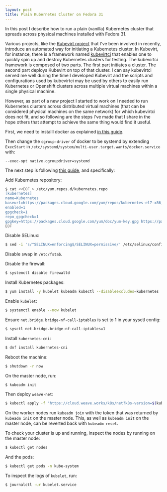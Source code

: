 ```yaml
---
layout: post
title: Plain Kubernetes Cluster on Fedora 31
---
```


In this post I describe how to run a plain (vanilla) Kubernetes cluster that spreads across physical machines installed with Fedora 31.  

Various projects, like the [Kubevirt project](https://kubevirt.io/) that I've been involved in recently, introduce an automated way for initiating a Kubernetes cluster. In Kubevirt, for instance, there is a framework named [kubevirtci](https://github.com/kubevirt/kubevirtci) that enables one to quickly spin up and destroy Kubernetes clusters for testing. The kubevirtci framework is composed of two parts. The first part initiates a cluster. The second part deploys Kubevirt on top of that cluster. I can say kubevirtci served me well during the time I developed Kubevirt and the scripts and configurations used by kubevirtci may be used by others to easily run Kubernetes or Openshift clusters across multiple virtual machines within a single physical machine.  

However, as part of a new project I started to work on I needed to run Kubernetes clusters across distributed virtual machines (that can be considered physical machines on the same network) for which kubevirtci does not fit, and so following are the steps I've made that I share in the hope others that attempt to achieve the same thing would find it useful.  

First, we need to installl docker as explained [in this guide](https://linuxconfig.org/how-to-install-docker-on-fedora-31).

Then change the `cgroup-driver` of docker to be systemd by extending `ExecStart` in `/etc/systemd/system/multi-user.target.wants/docker.service` with:
```
--exec-opt native.cgroupdriver=systemd
```

The next step is following [this guide](https://kubernetes.io/docs/setup/production-environment/tools/kubeadm/install-kubeadm/), and specifically:

Add Kubernetes repository:
```bash
$ cat <<EOF > /etc/yum.repos.d/kubernetes.repo
[kubernetes]
name=Kubernetes
baseurl=https://packages.cloud.google.com/yum/repos/kubernetes-el7-x86_64
enabled=1
gpgcheck=1
repo_gpgcheck=1
gpgkey=https://packages.cloud.google.com/yum/doc/yum-key.gpg https://packages.cloud.google.com/yum/doc/rpm-package-key.gpg
EOF
```

Disable SELinux:  
```bash
$ sed -i 's/^SELINUX=enforcing$/SELINUX=permissive/' /etc/selinux/config
```  

Disable swap in `/etc/fstab`.

Disable the firewall:
```bash
$ systemctl disable firewalld
```  

Install Kubernetes packages:
```bash
$ yum install -y kubelet kubeadm kubectl --disableexcludes=kubernetes
```

Enable `kubelet`:
```bash
$ systemctl enable --now kubelet
```

Ensure `net.bridge.bridge-nf-call-iptables` is set to 1 in your sysctl config:
```bash
$ sysctl net.bridge.bridge-nf-call-iptables=1
```

Install `kubernetes-cni`:
```bash
$ dnf install kubernetes-cni
```  

Reboot the machine:
```bash
$ shutdown -r now
```

On the master node, run:
```bash
$ kubeadm init
```

Then deploy `weave-net`:
```bash
$ kubectl apply -f "https://cloud.weave.works/k8s/net?k8s-version=$(kubectl version | base64 | tr -d '\n')&env.IPALLOC_RANGE=10.32.0.0/16"
```

On the worker nodes run `kubeadm join` with the token that was returned by `kubeadm init` on the master node. This, as well as `kubeadm init` on the master node, can be reverted back with `kubeadm reset`.

To check your cluster is up and running, inspect the nodes by running on the master node:
```bash
$ kubectl get nodes
```

And the pods:  
```bash
$ kubectl get pods -n kube-system
```

To inspect the logs of `kubelet`, run:
```bash
$ journalctl -ur kubelet.service
```
